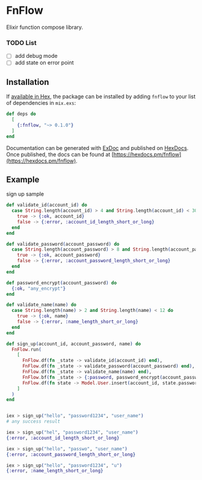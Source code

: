 # FnFlow

Elixir function compose library.

### TODO List

- [ ] add debug mode
- [ ] add state on error point

## Installation

If [available in Hex](https://hex.pm/docs/publish), the package can be installed by adding `fnflow` to your list of
dependencies in `mix.exs`:

```elixir
def deps do
  [
    {:fnflow, "~> 0.1.0"}
  ]
end
```

Documentation can be generated with [ExDoc](https://github.com/elixir-lang/ex_doc)
and published on [HexDocs](https://hexdocs.pm). Once published, the docs can be found
at [https://hexdocs.pm/fnflow](https://hexdocs.pm/fnflow).

## Example

sign up sample

```elixir
def validate_id(account_id) do
  case String.length(account_id) > 4 and String.length(account_id) < 30 do
    true -> {:ok, account_id}
    false -> {:error, :account_id_length_short_or_long}
  end
end

def validate_password(account_password) do
  case String.length(account_password) > 8 and String.length(account_password) < 30 do
    true -> {:ok, account_password}
    false -> {:error, :account_password_length_short_or_long}
  end
end

def password_encrypt(account_password) do
  {:ok, "any_encrypt"}
end

def validate_name(name) do
  case String.length(name) > 2 and String.length(name) < 12 do
    true -> {:ok, name}
    false -> {:error, :name_length_short_or_long}
  end
end

def sign_up(account_id, account_password, name) do
  FnFlow.run(
    [
      FnFlow.df(fn _state -> validate_id(account_id) end),
      FnFlow.df(fn _state -> validate_password(account_password) end),
      FnFlow.df(fn _state -> validate_name(name) end),
      FnFlow.bf(fn _state -> {:password, password_encrypt(account_password)} end),
      FnFlow.df(fn state -> Model.User.insert(account_id, state.password, name) end)
    ]
  )
end


iex > sign_up("hello", "password1234", "user_name")
# any success result

iex > sign_up("hel", "password1234", "user_name")
{:error, :account_id_length_short_or_long}

iex > sign_up("hello", "passwo", "user_name")
{:error, :account_password_length_short_or_long}

iex > sign_up("hello", "password1234", "u")
{:error, :name_length_short_or_long}
```